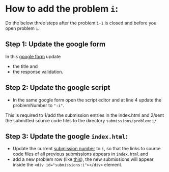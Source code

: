 # How to add the problem `i`: 

Do the below three steps after the problem `i-1` is closed and before you open problem `i`. 

## Step 1: Update the google form 
In this [google form](https://docs.google.com/forms/d/e/1FAIpQLSdOjMebWrLTRUfTpYfd8AwvYOw65yvxv-B_DLCKahG3qng90A/viewform) update 
  - the title and
  - the response validation.
  
## Step 2: Update the google script
  - In the same google form open the script editor and at line 4 update the problemNumber to `":i"`.
  
This is required to 1/add the submission entries in the index.html and 2/sent the submitted source code files to the directory `submissions/problem:i/`.

## Step 3: Update the google `index.html`:
  - Update the current [submission number](https://github.com/coding19-imdea/coding19-imdea.github.io/blob/master/index.html#L5) to `i`, 
  so that the links to source code files of all previous submissions appears in `index.html` and 
  - add a new problem row (like [this](https://github.com/coding19-imdea/coding19-imdea.github.io/blob/master/index.html#L179-L193)), 
  the new submissions will appear inside the `<div id="submissions:i"></div>` element. 
